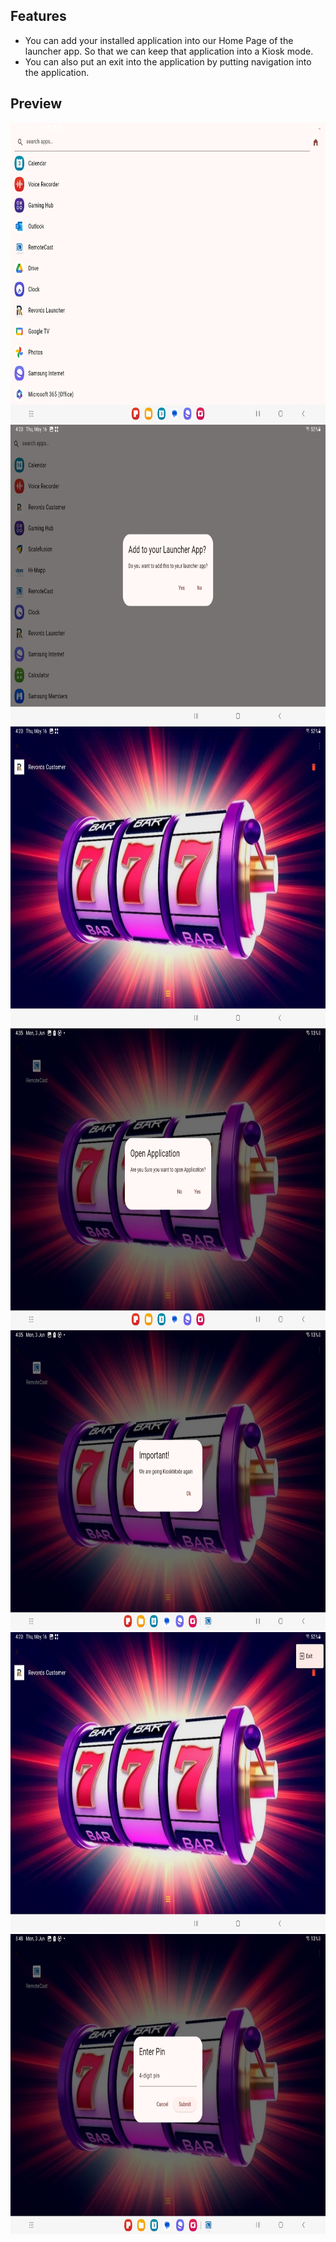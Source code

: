 ## Features
- You can add your installed application into our Home Page of the launcher app. So that we can keep that application into a Kiosk mode.
- You can also put an exit into the application by putting navigation into the application.
  
## Preview
<img src="screenshots/Screen%201.jpg" height="480px" />

<img src="screenshots/Screen%202.jpg" height="480px" />

<img src="screenshots/Screen%203.jpg" height="480px" />

<img src="screenshots/Screen%204.jpg" height="480px" />

<img src="screenshots/Screen%205.jpg" height="480px" />

<img src="screenshots/Screen%206.jpg" height="480px" />

<img src="screenshots/Screen%207.jpg" height="480px" />


    
